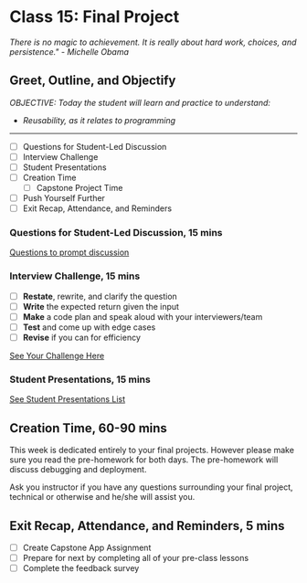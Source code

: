 # Class 15: Final Project

<!-- ! HIDE FROM STUDENT; INSTRUCTOR ONLY CONTENT -->
<!-- ## Instructor Only Content - HIDE FROM STUDENTS -->
<!-- cp workspace/resources/classOutlineTemplate.md docs/module- -->
<!-- ! END INSTRUCTOR ONLY CONTENT -->

*There is no magic to achievement. It is really about hard work, choices, and persistence." - Michelle Obama*

## Greet, Outline, and Objectify

<!-- SMART: Specific, Measurable, Attainable, Relevant, and Timely. -->
<!-- https://examples.yourdictionary.com/well-written-examples-of-learning-objectives.html -->
  
*OBJECTIVE: Today the student will learn and practice to understand:*

* *Reusability, as it relates to programming*

*****

- [ ] Questions for Student-Led Discussion
- [ ] Interview Challenge
- [ ] Student Presentations
- [ ] Creation Time
    * [ ] Capstone Project Time
- [ ] Push Yourself Further
- [ ] Exit Recap, Attendance, and Reminders

### Questions for Student-Led Discussion, 15 mins
<!-- This section should be structured with the 5E model: https://lesley.edu/article/empowering-students-the-5e-model-explained -->

[Questions to prompt discussion](./../additionalResources/questionsForDiscussion/qfd-class-0.md)

### Interview Challenge, 15 mins
<!-- The last two E happen here: elaborate and evaluate  -->
<!-- this sections should have a challenge that can be solved with the skills they've learned since their last class. -->

- [ ] **Restate**, rewrite, and clarify the question
- [ ] **Write** the expected return given the input
- [ ] **Make** a code plan and speak aloud with your interviewers/team
- [ ] **Test** and come up with edge cases
- [ ] **Revise** if you can for efficiency

<!-- ! HIDDEN CONTENT: INSTRUCTOR ONLY -->
[See Your Challenge Here](./../additionalResources/interviewChallenges.md)
<!-- ! END HIDDEN CONTENT: INSTRUCTOR ONLY -->

### Student Presentations, 15 mins

[See Student Presentations List](./../additionalResources/studentPresentations.md)

## Creation Time, 60-90 mins

This week is dedicated entirely to your final projects. However please make sure you read the pre-homework for both days. The pre-homework will discuss debugging and deployment.

Ask you instructor if you have any questions surrounding your final project, technical or otherwise and he/she will assist you.

## Exit Recap, Attendance, and Reminders, 5 mins

- [ ] Create Capstone App Assignment
- [ ] Prepare for next by completing all of your pre-class lessons
- [ ] Complete the feedback survey

<!-- <iframe id="openedx-zollege" src="https://openedx.zollege.com/feedback" style="width: 100%; height: 500px; border: 0">Browser not compatible.</iframe>
<script src="https://openedx.zollege.com/assets/index.js" type="application/javascript"></script> -->


<!-- TODO Create 3 question exit questions -->

<!-- TODO INSERT Student Feedback From -->

<!-- TODO INSERT *HIDDEN* Instructor Feedback Form -->

<!-- 
height/width = 1.777 ---- width="655" height="368"
cp workspace/resources/classOutlineTemplate.md docs/module-
 -->